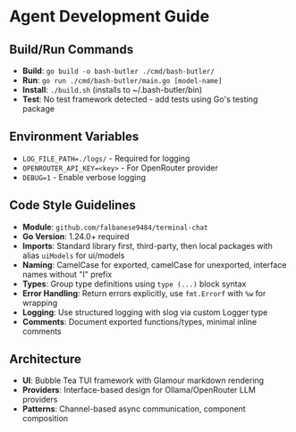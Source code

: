 # Agent Development Guide

## Build/Run Commands
- **Build**: `go build -o bash-butler ./cmd/bash-butler/`
- **Run**: `go run ./cmd/bash-butler/main.go [model-name]`
- **Install**: `./build.sh` (installs to ~/.bash-butler/bin)
- **Test**: No test framework detected - add tests using Go's testing package

## Environment Variables
- `LOG_FILE_PATH=./logs/` - Required for logging
- `OPENROUTER_API_KEY=<key>` - For OpenRouter provider
- `DEBUG=1` - Enable verbose logging

## Code Style Guidelines
- **Module**: `github.com/falbanese9484/terminal-chat`
- **Go Version**: 1.24.0+ required
- **Imports**: Standard library first, third-party, then local packages with alias `uiModels` for ui/models
- **Naming**: CamelCase for exported, camelCase for unexported, interface names without "I" prefix
- **Types**: Group type definitions using `type (...)` block syntax
- **Error Handling**: Return errors explicitly, use `fmt.Errorf` with `%w` for wrapping
- **Logging**: Use structured logging with slog via custom Logger type
- **Comments**: Document exported functions/types, minimal inline comments

## Architecture
- **UI**: Bubble Tea TUI framework with Glamour markdown rendering
- **Providers**: Interface-based design for Ollama/OpenRouter LLM providers
- **Patterns**: Channel-based async communication, component composition